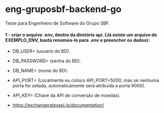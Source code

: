 # eng-gruposbf-backend-go
Teste para Engenheiro de Software do Grupo SBF.

#### 1 - criar o arquivo .env, dentro da diretório api. (Já existe um arquivo de EXEMPLO_ENV, basta renomea-lo para .env e preencher os dados):
- DB_USER= (usuario do BD).
- DB_PASSWORD= (senha do BD).
- DB_NAME= (nome do BD).
- API_PORT= (Localmente eu coloco API_PORT=5000, mas se nenhuma porta for setada, automaticamente será atribuída a porta 9000).
- API_KEY= (Chave da API de conversão de moedas).

- https://exchangeratesapi.io/documentation/